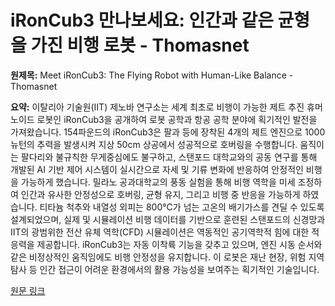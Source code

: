 # iRonCub3 만나보세요: 인간과 같은 균형을 가진 비행 로봇 - Thomasnet

**원제목:** Meet iRonCub3: The Flying Robot with Human-Like Balance - Thomasnet

**요약:** 이탈리아 기술원(IIT) 제노바 연구소는 세계 최초로 비행이 가능한 제트 추진 휴머노이드 로봇인 iRonCub3을 공개하여 로봇 공학과 항공 공학 분야에 획기적인 발전을 가져왔습니다.  154파운드의 iRonCub3은 팔과 등에 장착된 4개의 제트 엔진으로 1000뉴턴의 추력을 발생시켜 지상 50cm 상공에서 성공적으로 호버링을 수행합니다.  움직이는 팔다리와 불규칙한 무게중심에도 불구하고, 스탠포드 대학교와의 공동 연구를 통해 개발된 AI 기반 제어 시스템이 실시간으로 자세 및 기류 변화에 반응하여 안정적인 비행을 가능하게 했습니다. 밀라노 공과대학교의 풍동 실험을 통해 비행 역학을 미세 조정하여 인간과 유사한 안정성으로 호버링, 균형 유지, 그리고 비행 중 반응을 가능하게 하였습니다.  티타늄 척추와 내열성 외피는 800°C가 넘는 고온의 배기가스를 견딜 수 있도록 설계되었으며, 실제 및 시뮬레이션 비행 데이터를 기반으로 훈련된 스탠포드의 신경망과 IIT의 광범위한 전산 유체 역학(CFD) 시뮬레이션은 역동적인 공기역학적 힘에 대한 적응력을 제공합니다.  iRonCub3는 자동 이착륙 기능을 갖추고 있으며, 엔진 시동 순서와 같은 비정상적인 움직임에도 비행 안정성을 유지합니다.  이 로봇은 재난 현장, 위험 지역 탐사 등 인간 접근이 어려운 환경에서의 활용 가능성을 보여주는 획기적인 기술입니다.

[원문 링크](https://www.thomasnet.com/insights/first-jet-powered-flying-humanoid-robot/)
